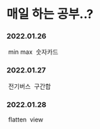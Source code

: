 # 매일 하는 공부..?

### 2022.01.26

​	min max
​	숫자카드

### 2022.01.27

​	전기버스
​	구간합

### 2022.01.28

​	flatten
​	view
